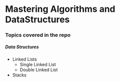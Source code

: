 # Mastering Algorithms and DataStructures

### Topics covered in the repo

##### Data Structures
- Linked Lists
    - Single Linked List
    - Double Linked List
- Stacks
